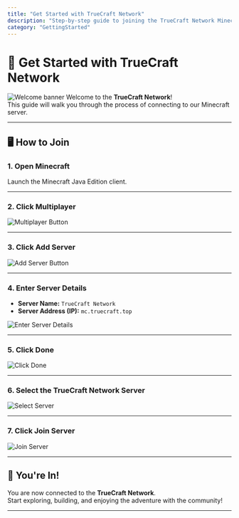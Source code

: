 ```yaml
---
title: "Get Started with TrueCraft Network"
description: "Step-by-step guide to joining the TrueCraft Network Minecraft server."
category: "GettingStarted"
---
```


# 🚀 Get Started with TrueCraft Network
![Welcome banner](https://knowledgebase.truecraft.top/static/images/get_stard.jpg)
Welcome to the **TrueCraft Network**!  
This guide will walk you through the process of connecting to our Minecraft server.

---

## 🖥️ How to Join

### 1. Open Minecraft
Launch the Minecraft Java Edition client.

---

### 2. Click **Multiplayer**
![Multiplayer Button](https://knowledgebase.truecraft.top/static/images/getstarted1.png)

---

### 3. Click **Add Server**
![Add Server Button](https://knowledgebase.truecraft.top/static/images/getstarted2.png)

---

### 4. Enter Server Details
- **Server Name:** `TrueCraft Network`  
- **Server Address (IP):** `mc.truecraft.top`  

![Enter Server Details](https://knowledgebase.truecraft.top/static/images/getstarted3.png)

---

### 5. Click **Done**
![Click Done](https://knowledgebase.truecraft.top/static/images/getstarted4.png)

---

### 6. Select the **TrueCraft Network** Server
![Select Server](https://knowledgebase.truecraft.top/static/images/getstarted5.png)

---

### 7. Click **Join Server**
![Join Server](https://knowledgebase.truecraft.top/static/images/getstarted6.png)

---

## 🎉 You're In!
You are now connected to the **TrueCraft Network**.  
Start exploring, building, and enjoying the adventure with the community!  

---
